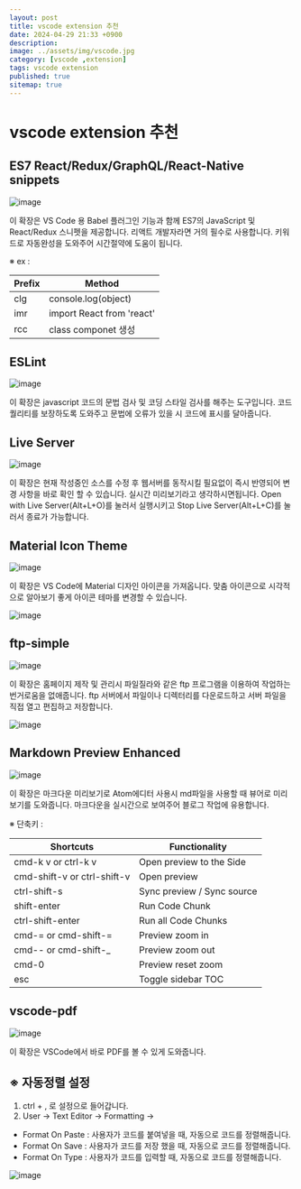 ```yaml
---
layout: post
title: vscode extension 추천
date: 2024-04-29 21:33 +0900
description: 
image: ../assets/img/vscode.jpg
category: [vscode ,extension]
tags: vscode extension
published: true
sitemap: true
---
```


# vscode extension 추천

## ES7 React/Redux/GraphQL/React-Native snippets

![image](https://github.com/gnlgk/gnlgk.github.io/assets/161431748/52db6e5f-2b29-407a-aefb-0cc643775bcb)

이 확장은 VS Code 용 Babel 플러그인 기능과 함께 ES7의 JavaScript 및 React/Redux 스니펫을 제공합니다. 리액트 개발자라면 거의 필수로 사용합니다. 키워드로 자동완성을 도와주어 시간절약에 도움이 됩니다.

※ ex :

|Prefix|Method|
|---|---|
|clg|console.log(object)|
|imr|import React from 'react'|
|rcc|class componet 생성|

## ESLint

![image](https://github.com/gnlgk/gnlgk.github.io/assets/161431748/06a6d88d-555b-4c44-ac02-8934040f5294)

이 확장은 javascript 코드의 문법 검사 및 코딩 스타일 검사를 해주는 도구입니다. 코드 퀄리티를 보장하도록 도와주고 문법에 오류가 있을 시 코드에 표시를 달아줍니다.

## Live Server

![image](https://github.com/gnlgk/gnlgk.github.io/assets/161431748/19d65b35-6007-4801-9084-9b0cb87b4f99)

이 확장은 현재 작성중인 소스를 수정 후 웹서버를 동작시킬 필요없이 즉시 반영되어 변경 사항을 바로 확인 할 수 있습니다. 실시간 미리보기라고 생각하시면됩니다. Open with Live Server(Alt+L+O)를 눌러서 실행시키고 Stop Live Server(Alt+L+C)를 눌러서 종료가 가능합니다.

## Material Icon Theme

![image](https://github.com/gnlgk/gnlgk.github.io/assets/161431748/c8a0d103-100f-4be0-967e-78f0ef072d85)

이 확장은 VS Code에 Material 디자인 아이콘을 가져옵니다. 맞춤 아이콘으로 시각적으로 알아보기 좋게 아이콘 테마를 변경할 수 있습니다.

![image](https://github.com/gnlgk/gnlgk.github.io/assets/161431748/cf14869e-bca1-4379-81b4-dcdfae78d0c6)

## ftp-simple

![image](https://github.com/gnlgk/gnlgk.github.io/assets/161431748/cafb7aa1-3515-4ca5-8148-e3b82aae76ab)

이 확장은 홈페이지 제작 및 관리시 파일질라와 같은 ftp 프로그램을 이용하여 작업하는 번거로움을 없애줍니다. ftp 서버에서 파일이나 디렉터리를 다운로드하고 서버 파일을 직접 열고 편집하고 저장합니다.

![image](https://github.com/gnlgk/gnlgk.github.io/assets/161431748/9aa4e9df-846d-4962-b118-53e65b1f9649)

## Markdown Preview Enhanced

![image](https://github.com/gnlgk/gnlgk.github.io/assets/161431748/58b20e33-11ad-4af6-9357-12b3fcad212b)

이 확장은 마크다운 미리보기로 Atom에디터 사용시 md파일을 사용할 때 뷰어로 미리보기를 도와줍니다. 마크다운을 실시간으로 보여주어 블로그 작업에 유용합니다.

※ 단축키 :

|Shortcuts|Functionality|
|---|---|
|cmd-k v or ctrl-k v|Open preview to the Side|
|cmd-shift-v or ctrl-shift-v|Open preview|
|ctrl-shift-s|Sync preview / Sync source|
|shift-enter|Run Code Chunk|
|ctrl-shift-enter|Run all Code Chunks|
|cmd-= or cmd-shift-=|Preview zoom in|
|cmd-- or cmd-shift-_|Preview zoom out|
|cmd-0|Preview reset zoom|
|esc|Toggle sidebar TOC|

## vscode-pdf

![image](https://github.com/gnlgk/gnlgk.github.io/assets/161431748/1add0962-9cd6-44a4-8e93-911b584adaeb)

이 확장은 VSCode에서 바로 PDF를 볼 수 있게 도와줍니다.

## ※ 자동정렬 설정

1. ctrl + , 로 설정으로 들어갑니다.
2. User → Text Editor → Formatting → 
 - Format On Paste : 사용자가 코드를 붙여넣을 때, 자동으로 코드를 정렬해줍니다.
 - Format On Save : 사용자가 코드를 저장 했을 때, 자동으로 코드를 정렬해줍니다.
 - Format On Type : 사용자가 코드를 입력할 때, 자동으로 코드를 정렬해줍니다.

![image](https://github.com/gnlgk/gnlgk.github.io/assets/161431748/8f87219f-0616-4cae-bd26-212df51b52a6)
